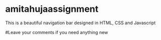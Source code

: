 # amitahujaassignment

This is a beautiful navigation bar designed in HTML, CSS and Javascript

#Leave your comments if you need anything new
